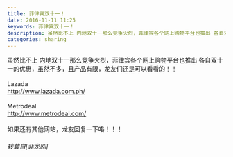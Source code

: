 ```yaml
---
title: 菲律宾双十一！
date: 2016-11-11 11:25
keywords: 菲律宾双十一！
description: 虽然比不上 内地双十一那么竞争火烈，菲律宾各个网上购物平台也推出 各自双十一的优惠，虽然不多，且产品有限，龙友们还是可以看看的！！Lazadahttp://www.lazada.com.ph/Metrodealhttp://www.metrodeal.com/如果还有其他网站，龙友回复一下咯！！！
categories: sharing
---
```

<td class="t_f" id="postmessage_424814">

虽然比不上 内地双十一那么竞争火烈，菲律宾各个网上购物平台也推出 各自双十一的优惠，虽然不多，且产品有限，龙友们还是可以看看的！！<br/>
<br/>
Lazada<br/>
http://www.lazada.com.ph/<br/>
<br/>
Metrodeal<br/>
http://www.metrodeal.com/<br/>
<br/>
如果还有其他网站，龙友回复一下咯！！！</td>
###### 转载自[菲龙网]